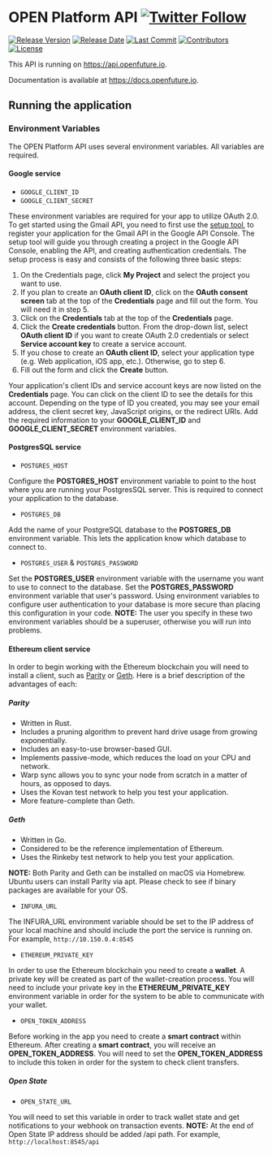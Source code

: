 # OPEN Platform API [![Twitter Follow](https://img.shields.io/twitter/follow/openplatform.svg?style=social&label=Follow)](https://twitter.com/openplatform)

[![Release Version](https://img.shields.io/github/release/OpenFuturePlatform/open-api.svg?style=flat-square)](https://github.com/OpenFuturePlatform/open-api/releases)
[![Release Date](https://img.shields.io/github/release-date/OpenFuturePlatform/open-api.svg?style=flat-square&colorB=007EC6)](https://github.com/OpenFuturePlatform/open-api/releases)
[![Last Commit](https://img.shields.io/github/last-commit/OpenFuturePlatform/open-api.svg?style=flat-square&colorB=007EC6)](https://github.com/OpenFuturePlatform/open-api/commits)
[![Contributors](https://img.shields.io/github/contributors/OpenFuturePlatform/open-api.svg?style=flat-square&colorB=007EC6)](https://github.com/OpenFuturePlatform/open-api/contributors)
[![License](https://img.shields.io/github/license/OpenFuturePlatform/open-api.svg?style=flat-square)](https://github.com/OpenFuturePlatform/open-api/blob/master/LICENSE.txt)


This API is running on https://api.openfuture.io.

Documentation is available at https://docs.openfuture.io.

## Running the application

### Environment Variables

The OPEN Platform API uses several environment variables. All variables are required.

#### Google service

* `GOOGLE_CLIENT_ID`
* `GOOGLE_CLIENT_SECRET`

These environment variables are required for your app to utilize OAuth 2.0. To get started using the Gmail API, you need to first use the [setup tool](https://console.developers.google.com/flows/enableapi?apiid=gmail&credential=client_key&pli=1), to register your application for the Gmail API in the Google API Console.  The setup tool will guide you through creating a project in the Google API Console, enabling the API, and creating authentication credentials. The setup process is easy and consists of the following three basic steps:

1. On the Credentials page, click **My Project** and select the project you want to use.
2. If you plan to create an **OAuth client ID**, click on the **OAuth consent screen** tab at the top of the **Credentials** page and fill out the form. You will need it in step 5.
3. Click on the **Credentials** tab at the top of the **Credentials** page.
4. Click the **Create credentials** button. From the drop-down list, select **OAuth client ID** if you want to create OAuth 2.0 credentials or select **Service account key** to create a service account.
5. If you chose to create an **OAuth client ID**, select your application type (e.g. Web application, iOS app, etc.). Otherwise, go to step 6.
6. Fill out the form and click the **Create** button.

Your application's client IDs and service account keys are now listed on the **Credentials** page.  You can click on the client ID to see the details for this account.  Depending on the type of ID you created, you may see your email address, the client secret key, JavaScript origins, or the redirect URIs.  Add the required information to your **GOOGLE_CLIENT_ID** and **GOOGLE_CLIENT_SECRET** environment variables.

#### PostgresSQL service

* `POSTGRES_HOST`

Configure the **POSTGRES_HOST** environment variable to point to the host where you are running your PostgresSQL server. This is required to connect your application to the database.

* `POSTGRES_DB`

Add the name of your PostgreSQL database to the **POSTGRES_DB** environment variable. This lets the application know which database to connect to.

* `POSTGRES_USER` & `POSTGRES_PASSWORD`

Set the **POSTGRES_USER** environment variable with the username you want to use to connect to the database.  Set the **POSTGRES_PASSWORD** environment variable that user's password. Using environment variables to configure user authentication to your database is more secure than placing this configuration in your code. **NOTE:** The user you specify in these two environment variables should be a superuser, otherwise you will run into problems.

#### Ethereum client service

In order to begin working with the Ethereum blockchain you will need to install a client, such as [Parity](https://github.com/paritytech/parity) or [Geth](https://geth.ethereum.org/downloads/). Here is a brief description of the advantages of each:

##### Parity
* Written in Rust.
* Includes a pruning algorithm to prevent hard drive usage from growing exponentially.
* Includes an easy-to-use browser-based GUI.
* Implements passive-mode, which reduces the load on your CPU and network.
* Warp sync allows you to sync your node from scratch in a matter of hours, as opposed to days.
* Uses the Kovan test network to help you test your application.
* More feature-complete than Geth.

##### Geth
* Written in Go.
* Considered to be the reference implementation of Ethereum.
* Uses the Rinkeby test network to help you test your application.

**NOTE:** Both Parity and Geth can be installed on macOS via Homebrew.  Ubuntu users can install Parity via apt. Please check to see if binary packages are available for your OS.

* `INFURA_URL`

The INFURA_URL environment variable should be set to the IP address of your local machine and should include the port the service is running on. For example, `http://10.150.0.4:8545`

* `ETHEREUM_PRIVATE_KEY`

In order to use the Ethereum blockchain you need to create a **wallet**. A private key will be created as part of the wallet-creation process.  You will need to include your private key in the **ETHEREUM_PRIVATE_KEY** environment variable in order for the system to be able to communicate with your wallet.

* `OPEN_TOKEN_ADDRESS`

Before working in the app you need to create a **smart contract** within Ethereum. After creating a **smart contract**, you will receive an **OPEN_TOKEN_ADDRESS**.  You will need to set the **OPEN_TOKEN_ADDRESS** to include this token in order for the system to check client transfers.

##### Open State

* `OPEN_STATE_URL`

You will need to set this variable in order to track wallet state and get notifications to your webhook on transaction events.
**NOTE:** At the end of Open State IP address should be added /api path. For example, `http://localhost:8545/api`
